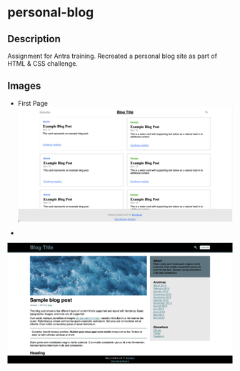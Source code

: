 # personal-blog

## Description 
Assignment for Antra training. Recreated a personal blog site as part of HTML & CSS challenge.

## Images
* First Page
![1st Page](./assets/images/1st-page-preview.png)

* 
![2nd Page](./assets/images/2nd-page-preview.png)

